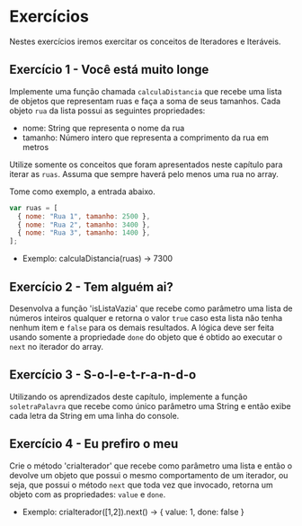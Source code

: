 # Exercícios

Nestes exercícios iremos exercitar os conceitos de Iteradores e Iteráveis.

## Exercício 1 - Você está muito longe

Implemente uma função chamada `calculaDistancia` que recebe uma lista de objetos que representam ruas e faça a soma de seus tamanhos. Cada objeto `rua` da lista possui as seguintes propriedades:

- nome: String que representa o nome da rua
- tamanho: Número intero que representa a comprimento da rua em metros

Utilize somente os conceitos que foram apresentados neste capítulo para iterar as `ruas`. Assuma que sempre haverá pelo menos uma rua no array.

Tome como exemplo, a entrada abaixo.

```javascript
var ruas = [
  { nome: "Rua 1", tamanho: 2500 },
  { nome: "Rua 2", tamanho: 3400 },
  { nome: "Rua 3", tamanho: 1400 },
];
```

- Exemplo: calculaDistancia(ruas) → 7300

## Exercício 2 - Tem alguém ai?

Desenvolva a função 'isListaVazia' que recebe como parâmetro uma lista de números inteiros qualquer e retorna o valor `true` caso esta lista não tenha nenhum item e `false` para os demais resultados. A lógica deve ser feita usando somente a propriedade `done` do objeto que é obtido ao executar o `next` no iterador do array.

## Exercício 3 - S-o-l-e-t-r-a-n-d-o

Utilizando os aprendizados deste capítulo, implemente a função `soletraPalavra` que recebe como único parâmetro uma String e então exibe cada letra da String em uma linha do console.

## Exercício 4 - Eu prefiro o meu

Crie o método 'criaIterador' que recebe como parâmetro uma lista e então o devolve um objeto que possui o mesmo comportamento de um iterador, ou seja, que possui o método `next` que toda vez que invocado, retorna um objeto com as propriedades: `value` e `done`.

- Exemplo: criaIterador([1,2]).next() → { value: 1, done: false }
